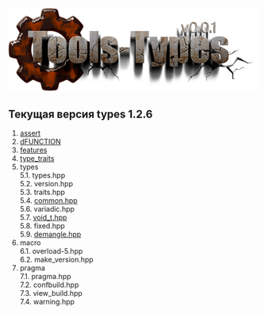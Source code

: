 ﻿[![logo](logo.png)](../README.md "for users")  

[P]: icons/progress.png
[V]: icons/success.png
[X]: icons/failed.png
[D]: icons/danger.png
[E]: icons/empty.png
[N]: icons/na.png

[M]: #main "проект tools-types"  
[MINGW]:  #mingw-new.md "поддержка компиляторов mingw"  
[VS-NEW]: #msvc-new.md  "поддержка новых компиляторов msvc"  
[VS-OLD]: #msvc-old.md  "поддержка старых компиляторов msvc"  


Текущая версия types 1.2.6  
------
1. [assert][01]  
2. [dFUNCTION][02]  
3. [features][03]  
4. [type_traits][04]  
5. types  
    5.1. types.hpp  
    5.2. version.hpp  
    5.3. traits.hpp  
    5.4. [common.hpp][51]  
    5.6. variadic.hpp  
    5.7. [void_t.hpp][57]  
    5.8. fixed.hpp  
    5.9. [demangle.hpp][59]  
6. macro  
    6.1. overload-5.hpp  
    6.2. make_version.hpp  
7. pragma  
    7.1. pragma.hpp  
    7.2. confbuild.hpp  
    7.3. view_build.hpp  
    7.4. warning.hpp  


[01]: cpp/assert.md          "улучшенный assert"  
[02]: cpp/dfunction.md       "макрос dFUNCTION раскрывается в текст, хранящий имя и сигнатуру функции, где он был использован"  
[03]: cpp/features.md        "здесь выявляются возможности компилятора"  
[04]: cpp/type_traits.md     "подключает type_traits"  
[51]: cpp/types/common.md    "сборник мета-алгоритмов общего назначения"  
[57]: cpp/types/void_t.md    "идиома std::void_t: sfinae-конструкция"  
[59]: cpp/types/demangle.md  "преобразует результат typeid(T).name() в человеко-читабельный вид"  